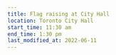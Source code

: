 ```yaml
---
title: Flag raising at City Hall
location: Toronto City Hall
start_time: 11:30 am
end_time: 1:30 pm
last_modified_at: 2022-06-11
---
```

